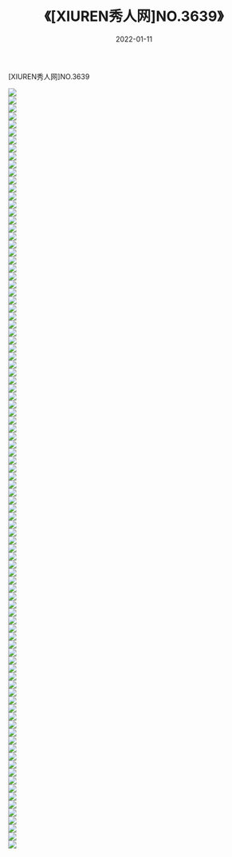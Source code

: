 ﻿---
layout: post
title:  《[XIUREN秀人网]NO.3639》
date:   2022-01-11
img: http://pic.660000.xyz/1:/秀人网/秀人网第04部分/[XIUREN秀人网]NO.3639/000.jpg
categories: [美女, 清纯, 唯美]
---

[XIUREN秀人网]NO.3639

 ![](http://pic.660000.xyz/1:/秀人网/秀人网第04部分/[XIUREN秀人网]NO.3639/001.jpg) <br>![](http://pic.660000.xyz/1:/秀人网/秀人网第04部分/[XIUREN秀人网]NO.3639/002.jpg) <br>![](http://pic.660000.xyz/1:/秀人网/秀人网第04部分/[XIUREN秀人网]NO.3639/003.jpg) <br>![](http://pic.660000.xyz/1:/秀人网/秀人网第04部分/[XIUREN秀人网]NO.3639/004.jpg) <br>![](http://pic.660000.xyz/1:/秀人网/秀人网第04部分/[XIUREN秀人网]NO.3639/005.jpg) <br>![](http://pic.660000.xyz/1:/秀人网/秀人网第04部分/[XIUREN秀人网]NO.3639/006.jpg) <br>![](http://pic.660000.xyz/1:/秀人网/秀人网第04部分/[XIUREN秀人网]NO.3639/007.jpg) <br>![](http://pic.660000.xyz/1:/秀人网/秀人网第04部分/[XIUREN秀人网]NO.3639/008.jpg) <br>![](http://pic.660000.xyz/1:/秀人网/秀人网第04部分/[XIUREN秀人网]NO.3639/009.jpg) <br>![](http://pic.660000.xyz/1:/秀人网/秀人网第04部分/[XIUREN秀人网]NO.3639/010.jpg) <br>![](http://pic.660000.xyz/1:/秀人网/秀人网第04部分/[XIUREN秀人网]NO.3639/011.jpg) <br>![](http://pic.660000.xyz/1:/秀人网/秀人网第04部分/[XIUREN秀人网]NO.3639/012.jpg) <br>![](http://pic.660000.xyz/1:/秀人网/秀人网第04部分/[XIUREN秀人网]NO.3639/013.jpg) <br>![](http://pic.660000.xyz/1:/秀人网/秀人网第04部分/[XIUREN秀人网]NO.3639/014.jpg) <br>![](http://pic.660000.xyz/1:/秀人网/秀人网第04部分/[XIUREN秀人网]NO.3639/015.jpg) <br>![](http://pic.660000.xyz/1:/秀人网/秀人网第04部分/[XIUREN秀人网]NO.3639/016.jpg) <br>![](http://pic.660000.xyz/1:/秀人网/秀人网第04部分/[XIUREN秀人网]NO.3639/017.jpg) <br>![](http://pic.660000.xyz/1:/秀人网/秀人网第04部分/[XIUREN秀人网]NO.3639/018.jpg) <br>![](http://pic.660000.xyz/1:/秀人网/秀人网第04部分/[XIUREN秀人网]NO.3639/019.jpg) <br>![](http://pic.660000.xyz/1:/秀人网/秀人网第04部分/[XIUREN秀人网]NO.3639/020.jpg) <br>![](http://pic.660000.xyz/1:/秀人网/秀人网第04部分/[XIUREN秀人网]NO.3639/021.jpg) <br>![](http://pic.660000.xyz/1:/秀人网/秀人网第04部分/[XIUREN秀人网]NO.3639/022.jpg) <br>![](http://pic.660000.xyz/1:/秀人网/秀人网第04部分/[XIUREN秀人网]NO.3639/023.jpg) <br>![](http://pic.660000.xyz/1:/秀人网/秀人网第04部分/[XIUREN秀人网]NO.3639/024.jpg) <br>![](http://pic.660000.xyz/1:/秀人网/秀人网第04部分/[XIUREN秀人网]NO.3639/025.jpg) <br>![](http://pic.660000.xyz/1:/秀人网/秀人网第04部分/[XIUREN秀人网]NO.3639/026.jpg) <br>![](http://pic.660000.xyz/1:/秀人网/秀人网第04部分/[XIUREN秀人网]NO.3639/027.jpg) <br>![](http://pic.660000.xyz/1:/秀人网/秀人网第04部分/[XIUREN秀人网]NO.3639/028.jpg) <br>![](http://pic.660000.xyz/1:/秀人网/秀人网第04部分/[XIUREN秀人网]NO.3639/029.jpg) <br>![](http://pic.660000.xyz/1:/秀人网/秀人网第04部分/[XIUREN秀人网]NO.3639/030.jpg) <br>![](http://pic.660000.xyz/1:/秀人网/秀人网第04部分/[XIUREN秀人网]NO.3639/031.jpg) <br>![](http://pic.660000.xyz/1:/秀人网/秀人网第04部分/[XIUREN秀人网]NO.3639/032.jpg) <br>![](http://pic.660000.xyz/1:/秀人网/秀人网第04部分/[XIUREN秀人网]NO.3639/033.jpg) <br>![](http://pic.660000.xyz/1:/秀人网/秀人网第04部分/[XIUREN秀人网]NO.3639/034.jpg) <br>![](http://pic.660000.xyz/1:/秀人网/秀人网第04部分/[XIUREN秀人网]NO.3639/035.jpg) <br>![](http://pic.660000.xyz/1:/秀人网/秀人网第04部分/[XIUREN秀人网]NO.3639/036.jpg) <br>![](http://pic.660000.xyz/1:/秀人网/秀人网第04部分/[XIUREN秀人网]NO.3639/037.jpg) <br>![](http://pic.660000.xyz/1:/秀人网/秀人网第04部分/[XIUREN秀人网]NO.3639/038.jpg) <br>![](http://pic.660000.xyz/1:/秀人网/秀人网第04部分/[XIUREN秀人网]NO.3639/039.jpg) <br>![](http://pic.660000.xyz/1:/秀人网/秀人网第04部分/[XIUREN秀人网]NO.3639/040.jpg) <br>![](http://pic.660000.xyz/1:/秀人网/秀人网第04部分/[XIUREN秀人网]NO.3639/041.jpg) <br>![](http://pic.660000.xyz/1:/秀人网/秀人网第04部分/[XIUREN秀人网]NO.3639/042.jpg) <br>![](http://pic.660000.xyz/1:/秀人网/秀人网第04部分/[XIUREN秀人网]NO.3639/043.jpg) <br>![](http://pic.660000.xyz/1:/秀人网/秀人网第04部分/[XIUREN秀人网]NO.3639/044.jpg) <br>![](http://pic.660000.xyz/1:/秀人网/秀人网第04部分/[XIUREN秀人网]NO.3639/045.jpg) <br>![](http://pic.660000.xyz/1:/秀人网/秀人网第04部分/[XIUREN秀人网]NO.3639/046.jpg) <br>![](http://pic.660000.xyz/1:/秀人网/秀人网第04部分/[XIUREN秀人网]NO.3639/047.jpg) <br>![](http://pic.660000.xyz/1:/秀人网/秀人网第04部分/[XIUREN秀人网]NO.3639/048.jpg) <br>![](http://pic.660000.xyz/1:/秀人网/秀人网第04部分/[XIUREN秀人网]NO.3639/049.jpg) <br>![](http://pic.660000.xyz/1:/秀人网/秀人网第04部分/[XIUREN秀人网]NO.3639/050.jpg) <br>![](http://pic.660000.xyz/1:/秀人网/秀人网第04部分/[XIUREN秀人网]NO.3639/051.jpg) <br>![](http://pic.660000.xyz/1:/秀人网/秀人网第04部分/[XIUREN秀人网]NO.3639/052.jpg) <br>![](http://pic.660000.xyz/1:/秀人网/秀人网第04部分/[XIUREN秀人网]NO.3639/053.jpg) <br>![](http://pic.660000.xyz/1:/秀人网/秀人网第04部分/[XIUREN秀人网]NO.3639/054.jpg) <br>![](http://pic.660000.xyz/1:/秀人网/秀人网第04部分/[XIUREN秀人网]NO.3639/055.jpg) <br>![](http://pic.660000.xyz/1:/秀人网/秀人网第04部分/[XIUREN秀人网]NO.3639/056.jpg) <br>![](http://pic.660000.xyz/1:/秀人网/秀人网第04部分/[XIUREN秀人网]NO.3639/057.jpg) <br>![](http://pic.660000.xyz/1:/秀人网/秀人网第04部分/[XIUREN秀人网]NO.3639/058.jpg) <br>![](http://pic.660000.xyz/1:/秀人网/秀人网第04部分/[XIUREN秀人网]NO.3639/059.jpg) <br>![](http://pic.660000.xyz/1:/秀人网/秀人网第04部分/[XIUREN秀人网]NO.3639/060.jpg) <br>![](http://pic.660000.xyz/1:/秀人网/秀人网第04部分/[XIUREN秀人网]NO.3639/061.jpg) <br>![](http://pic.660000.xyz/1:/秀人网/秀人网第04部分/[XIUREN秀人网]NO.3639/062.jpg) <br>![](http://pic.660000.xyz/1:/秀人网/秀人网第04部分/[XIUREN秀人网]NO.3639/063.jpg) <br>![](http://pic.660000.xyz/1:/秀人网/秀人网第04部分/[XIUREN秀人网]NO.3639/064.jpg) <br>![](http://pic.660000.xyz/1:/秀人网/秀人网第04部分/[XIUREN秀人网]NO.3639/065.jpg) <br>![](http://pic.660000.xyz/1:/秀人网/秀人网第04部分/[XIUREN秀人网]NO.3639/066.jpg) <br>![](http://pic.660000.xyz/1:/秀人网/秀人网第04部分/[XIUREN秀人网]NO.3639/067.jpg) <br>![](http://pic.660000.xyz/1:/秀人网/秀人网第04部分/[XIUREN秀人网]NO.3639/068.jpg) <br>![](http://pic.660000.xyz/1:/秀人网/秀人网第04部分/[XIUREN秀人网]NO.3639/069.jpg) <br>![](http://pic.660000.xyz/1:/秀人网/秀人网第04部分/[XIUREN秀人网]NO.3639/070.jpg) <br>![](http://pic.660000.xyz/1:/秀人网/秀人网第04部分/[XIUREN秀人网]NO.3639/071.jpg) <br>![](http://pic.660000.xyz/1:/秀人网/秀人网第04部分/[XIUREN秀人网]NO.3639/072.jpg) <br>![](http://pic.660000.xyz/1:/秀人网/秀人网第04部分/[XIUREN秀人网]NO.3639/073.jpg) <br>![](http://pic.660000.xyz/1:/秀人网/秀人网第04部分/[XIUREN秀人网]NO.3639/074.jpg) <br>![](http://pic.660000.xyz/1:/秀人网/秀人网第04部分/[XIUREN秀人网]NO.3639/075.jpg) <br>![](http://pic.660000.xyz/1:/秀人网/秀人网第04部分/[XIUREN秀人网]NO.3639/076.jpg) <br>![](http://pic.660000.xyz/1:/秀人网/秀人网第04部分/[XIUREN秀人网]NO.3639/077.jpg) <br>![](http://pic.660000.xyz/1:/秀人网/秀人网第04部分/[XIUREN秀人网]NO.3639/078.jpg) <br>![](http://pic.660000.xyz/1:/秀人网/秀人网第04部分/[XIUREN秀人网]NO.3639/079.jpg) <br>![](http://pic.660000.xyz/1:/秀人网/秀人网第04部分/[XIUREN秀人网]NO.3639/080.jpg) <br>![](http://pic.660000.xyz/1:/秀人网/秀人网第04部分/[XIUREN秀人网]NO.3639/081.jpg) <br>![](http://pic.660000.xyz/1:/秀人网/秀人网第04部分/[XIUREN秀人网]NO.3639/082.jpg) <br>![](http://pic.660000.xyz/1:/秀人网/秀人网第04部分/[XIUREN秀人网]NO.3639/083.jpg) <br>![](http://pic.660000.xyz/1:/秀人网/秀人网第04部分/[XIUREN秀人网]NO.3639/084.jpg) <br>![](http://pic.660000.xyz/1:/秀人网/秀人网第04部分/[XIUREN秀人网]NO.3639/085.jpg) <br>![](http://pic.660000.xyz/1:/秀人网/秀人网第04部分/[XIUREN秀人网]NO.3639/086.jpg) <br>![](http://pic.660000.xyz/1:/秀人网/秀人网第04部分/[XIUREN秀人网]NO.3639/087.jpg) <br>![](http://pic.660000.xyz/1:/秀人网/秀人网第04部分/[XIUREN秀人网]NO.3639/088.jpg) <br>![](http://pic.660000.xyz/1:/秀人网/秀人网第04部分/[XIUREN秀人网]NO.3639/089.jpg) <br>![](http://pic.660000.xyz/1:/秀人网/秀人网第04部分/[XIUREN秀人网]NO.3639/090.jpg) <br>![](http://pic.660000.xyz/1:/秀人网/秀人网第04部分/[XIUREN秀人网]NO.3639/091.jpg) <br>![](http://pic.660000.xyz/1:/秀人网/秀人网第04部分/[XIUREN秀人网]NO.3639/092.jpg) <br>![](http://pic.660000.xyz/1:/秀人网/秀人网第04部分/[XIUREN秀人网]NO.3639/093.jpg) <br>![](http://pic.660000.xyz/1:/秀人网/秀人网第04部分/[XIUREN秀人网]NO.3639/094.jpg) <br>![](http://pic.660000.xyz/1:/秀人网/秀人网第04部分/[XIUREN秀人网]NO.3639/095.jpg) <br>